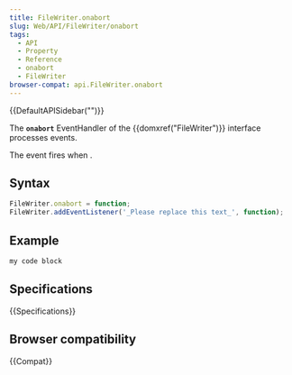 ```yaml
---
title: FileWriter.onabort
slug: Web/API/FileWriter/onabort
tags:
  - API
  - Property
  - Reference
  - onabort
  - FileWriter
browser-compat: api.FileWriter.onabort
---
```

{{DefaultAPISidebar("")}}

The **`onabort`** EventHandler of the {{domxref("FileWriter")}} interface processes  events.

The  event fires when .

## Syntax

```js
FileWriter.onabort = function;
FileWriter.addEventListener('_Please replace this text_', function);
```

## Example

```js
my code block
```

## Specifications

{{Specifications}}

## Browser compatibility

{{Compat}}

